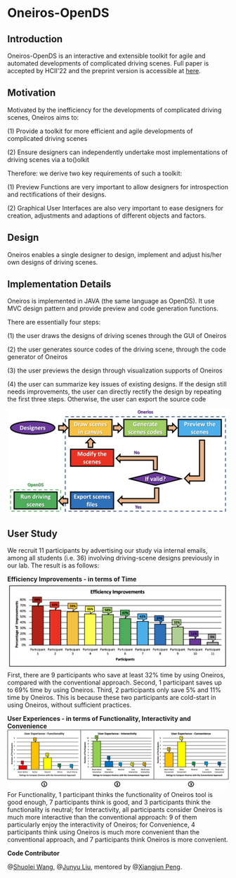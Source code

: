 # Oneiros-OpenDS
## Introduction
Oneiros-OpenDS is an interactive and extensible toolkit for agile and automated developments of complicated driving scenes.
Full paper is accepted by HCII'22 and the preprint version is accessible at [here](https://www.researchgate.net/publication/358532511_Oneiros-OpenDS_An_Interactive_and_Extensible_Toolkit_for_Agile_and_Automated_Developments_of_Complicated_Driving_Scenes?_sg%5B0%5D=jciXj7UMWwmQv6H2sHBDxYGwuLdFPStFizK5yxhoDvzoO25UCzW4DnfchaMZK_1VulvMYK4guJ71lgDJrOi7CKJ40bIMOEOPRCdsMgyL.Bk32OxJ0H-Hol4C3kaM6ExA9Y-5OcdXi7q6rlC1FaWRcsqOaUny_zQMu9Hssn_znkx5nrWuou7Zun7DcB7P0kg).
## Motivation
Motivated by the inefficiency for the developments of complicated driving scenes, Oneiros aims to:

(1) Provide a toolkit for more efficient and agile developments of complicated driving scenes

(2) Ensure designers can independently undertake most implementations of driving scenes via a to()olkit

Therefore: we derive two key requirements of such a toolkit: 

(1) Preview Functions are very important to allow designers for introspection and rectifications of their designs.

(2) Graphical User Interfaces are also very important to ease designers for creation, adjustments and adaptions of different objects and factors.

## Design
Oneiros enables a single designer to design, implement and adjust his/her own designs of driving scenes.


## Implementation Details
Oneiros is implemented in JAVA (the same language as OpenDS). It use MVC design pattern and provide preview and code generation functions.

There are essentially four steps: 

(1) the user draws the designs of driving scenes through the GUI of Oneiros

(2) the user generates source codes of the driving scene, through the code generator of Oneiros

(3) the user previews the design through visualization supports of Oneiros

(4) the user can summarize key issues of existing designs. If the design still needs improvements, the user can directly rectify the design by repeating the first three steps. Otherwise, the user can export the source code

![d](./resource/new-figure2a.png)


## User Study
We recruit 11 participants by advertising our study via internal emails, among all students (i.e. 36) involving driving-scene designs previously in our lab. The result is as follows:

**Efficiency Improvements - in terms of Time**
![1](./resource/new-result2d.png)
First, there are 9 participants who save at least 32% time by using Oneiros, compared with the conventional approach. Second, 1 participant saves up to 69% time by using Oneiros. Third, 2 participants only save 5% and 11% time by Oneiros. This is because these two participants are cold-start in using Oneiros, without sufficient practices.

**User Experiences - in terms of Functionality, Interactivity and Convenience**
![2](./resource/new-result2e.png)
For Functionality, 1 participant thinks the functionality of Oneiros tool is good enough, 7 participants think is good, and 3 participants think the functionality is neutral; for Interactivity, all participants consider Oneiros is much more interactive than the conventional approach: 9 of them particularly enjoy the interactivity of Oneiros; for Convenience, 4 participants think using Oneiros is much more convenient than the conventional approach, and 7 participants think Oneiros is more convenient.


**Code Contributor**

@[Shuolei Wang](https://github.com/ShuoleiWang), @[Junyu Liu](https://github.com/Junyu-Liu-Nate), mentored by @[Xiangjun Peng](https://github.com/Shiangjun).

